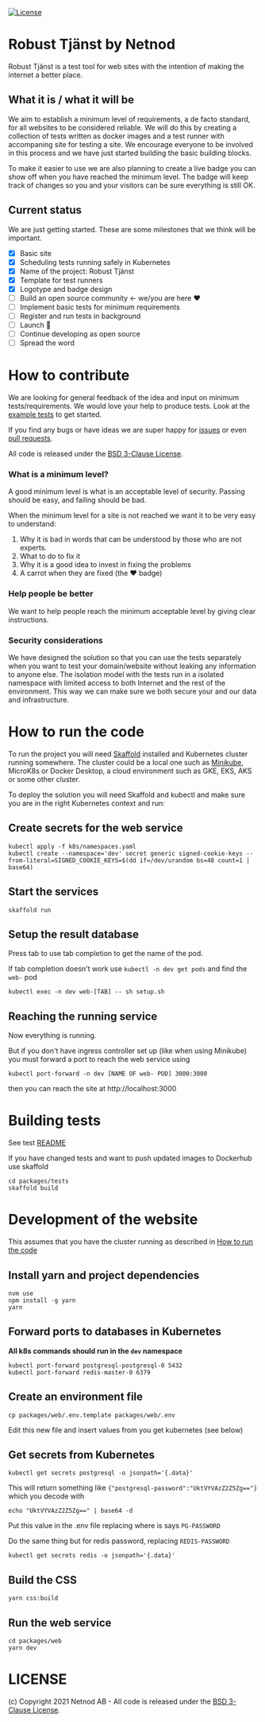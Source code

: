 [![License](https://img.shields.io/badge/License-BSD%203--Clause-blue.svg)](https://opensource.org/licenses/BSD-3-Clause)

# Robust Tjänst by Netnod

Robust Tjänst is a test tool for web sites with the intention of making the internet a better place.

## What it is / what it will be

We aim to establish a minimum level of requirements, a de facto standard, for all websites to be considered reliable. We will do this by creating a collection of tests written as docker images and a test runner with accompaning site for testing a site. We encourage everyone to be involved in this process and we have just started building the basic building blocks.

To make it easier to use we are also planning to create a live badge you can show off when you have reached the minimum level. The badge will keep track of changes so you and your visitors can be sure everything is still OK.

## Current status

We are just getting started. These are some milestones that we think will be important. 

- [x] Basic site 
- [x] Scheduling tests running safely in Kubernetes
- [x] Name of the project: Robust Tjänst
- [x] Template for test runners
- [x] Logotype and badge design
- [ ] Build an open source community <- we/you are here ❤️
- [ ] Implement basic tests for minimum requirements
- [ ] Register and run tests in background
- [ ] Launch 🎉
- [ ] Continue developing as open source
- [ ] Spread the word

# How to contribute

We are looking for general feedback of the idea and input on minimum tests/requirements. We would love your help to produce tests. Look at the [example tests](packages/tests/tests) to get started.

If you find any bugs or have ideas we are super happy for [issues](https://github.com/Netnod/robust-tjanst/issues) or even [pull requests](https://github.com/Netnod/robust-tjanst/pulls).

All code is released under the [BSD 3-Clause License](LICENSE).
   
### What is a minimum level?

A good minimum level is what is an acceptable level of security. Passing should be easy, and failing should be bad.

When the minimum level for a site is not reached we want it to be very easy to understand:

  1. Why it is bad in words that can be understood by those who are not experts.
  2. What to do to fix it
  3. Why it is a good idea to invest in fixing the problems
  4. A carrot when they are fixed (the ❤️ badge)

### Help people be better
We want to help people reach the minimum acceptable level by giving clear instructions.

### Security considerations

We have designed the solution so that you can use the tests separately when you want to test your domain/website without leaking any information to anyone else. The isolation model with the tests run in a isolated namespace with limited access to both Internet and the rest of the environment. This way we can make sure we both secure your and our data and infrastructure.

# How to run the code

To run the project you will need [Skaffold](https://skaffold.dev) installed and Kubernetes cluster running somewhere. The cluster could be a local one such as [Minikube](https://minikube.sigs.k8s.io), MicroK8s or Docker Desktop, a cloud environment such as GKE, EKS, AKS or some other cluster.

To deploy the solution you will need Skaffold and kubectl
 and make sure you are in the right Kubernetes context and run:

## Create secrets for the web service
    kubectl apply -f k8s/namespaces.yaml
    kubectl create --namespace='dev' secret generic signed-cookie-keys --from-literal=SIGNED_COOKIE_KEYS=$(dd if=/dev/urandom bs=48 count=1 | base64)

## Start the services
    skaffold run

## Setup the result database
Press tab to use tab completion to get the name of the pod.

If tab completion doesn't work use `kubectl -n dev get pods` and find the `web-` pod

    kubectl exec -n dev web-[TAB] -- sh setup.sh


## Reaching the running service
Now everything is running.

But if you don't have ingress controller set up (like when using Minikube) you must forward a port to reach the web service using

    kubectl port-forward -n dev [NAME OF web- POD] 3000:3000

then you can reach the site at http://localhost:3000

# Building tests
See test [README](/packages/tests/tests/README.md)

If you have changed tests and want to push updated images to Dockerhub use skaffold

    cd packages/tests
    skaffold build

# Development of the website
This assumes that you have the cluster running as described in [How to run the code](#How-to-run-the-code)

## Install yarn and project dependencies

    nvm use
    npm install -g yarn
    yarn

## Forward ports to databases in Kubernetes

__All k8s commands should run in the `dev` namespace__

    kubectl port-forward postgresql-postgresql-0 5432
    kubectl port-forward redis-master-0 6379

## Create an environment file

    cp packages/web/.env.template packages/web/.env

Edit this new file and insert values from you get kubernetes (see below)

## Get secrets from Kubernetes

    kubectl get secrets postgresql -o jsonpath='{.data}'

This will return something like `{"postgresql-password":"UktVYVAzZ2Z5Zg=="}` which you decode with

    echo "UktVYVAzZ2Z5Zg==" | base64 -d

Put this value in the .env file replacing where is says `PG-PASSWORD`

Do the same thing but for redis password, replacing `REDIS-PASSWORD`

    kubectl get secrets redis -o jsonpath='{.data}'

## Build the CSS

    yarn css:build


## Run the web service

    cd packages/web
    yarn dev


# LICENSE

(c) Copyright 2021 Netnod AB - All code is released under the [BSD 3-Clause License](LICENSE).
